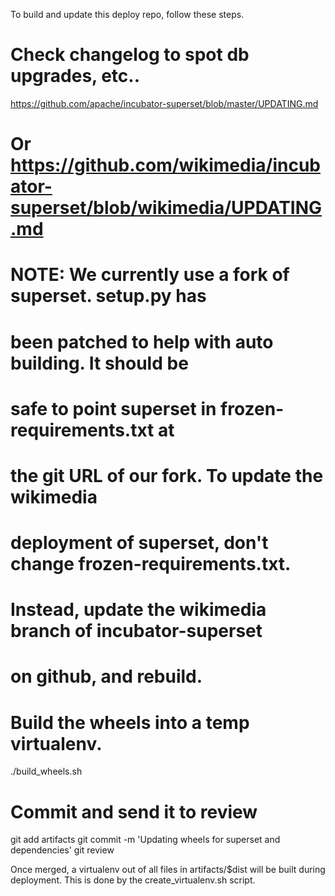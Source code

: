 To build and update this deploy repo, follow these steps.

  # Check changelog to spot db upgrades, etc..
  https://github.com/apache/incubator-superset/blob/master/UPDATING.md
  # Or https://github.com/wikimedia/incubator-superset/blob/wikimedia/UPDATING.md

  # NOTE:  We currently use a fork of superset. setup.py has
  # been patched to help with auto building.  It should be
  # safe to point superset in frozen-requirements.txt at
  # the git URL of our fork.  To update the wikimedia
  # deployment of superset, don't change frozen-requirements.txt.
  # Instead, update the wikimedia branch of incubator-superset
  # on github, and rebuild.

  # Build the wheels into a temp virtualenv.
  ./build_wheels.sh

  # Commit and send it to review
  git add artifacts
  git commit -m 'Updating wheels for superset and dependencies'
  git review

Once merged, a virtualenv out of all files in artifacts/$dist will be
built during deployment. This is done by the create_virtualenv.sh script.
